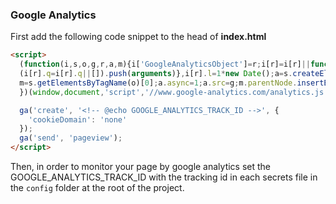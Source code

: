 ### Google Analytics
First add the following code snippet to the head of **index.html**

```html
<script>
  (function(i,s,o,g,r,a,m){i['GoogleAnalyticsObject']=r;i[r]=i[r]||function(){
  (i[r].q=i[r].q||[]).push(arguments)},i[r].l=1*new Date();a=s.createElement(o),
  m=s.getElementsByTagName(o)[0];a.async=1;a.src=g;m.parentNode.insertBefore(a,m)
  })(window,document,'script','//www.google-analytics.com/analytics.js','ga');

  ga('create', '<!-- @echo GOOGLE_ANALYTICS_TRACK_ID -->', {
    'cookieDomain': 'none'
  });
  ga('send', 'pageview');
</script>
```

Then, in order to monitor your page by google analytics set the GOOGLE_ANALYTICS_TRACK_ID with the tracking id in each secrets file in the `config` folder at the root of the project.